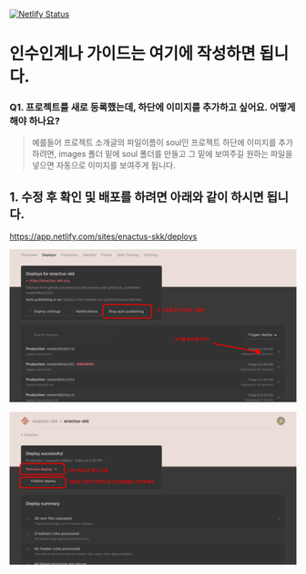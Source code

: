 [![Netlify Status](https://api.netlify.com/api/v1/badges/a10f39d2-001a-4e68-8f23-477434610077/deploy-status)](https://app.netlify.com/sites/enactus-skk/deploys)

# 인수인계나 가이드는 여기에 작성하면 됩니다.

### Q1. 프로젝트를 새로 등록했는데, 하단에 이미지를 추가하고 싶어요. 어떻게 해야 하나요?

> 예를들어 프로젝트 소개글의 파일이름이 soul인 프로젝트 하단에 이미지를 추가하려면,
> images 폴더 밑에 soul 폴더를 만들고 그 밑에 보여주길 원하는 파일을 넣으면 자동으로 이미지를 보여주게 됩니다.



## 1. 수정 후 확인 및 배포를 하려면 아래와 같이 하시면 됩니다.

https://app.netlify.com/sites/enactus-skk/deploys

![](/images/info/deploy_1.png)

![](/images/info/deploy_2.png)
